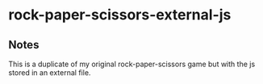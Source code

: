 # rock-paper-scissors-external-js

## Notes
This is a duplicate of my original rock-paper-scissors game but with the js stored in an external file. 

